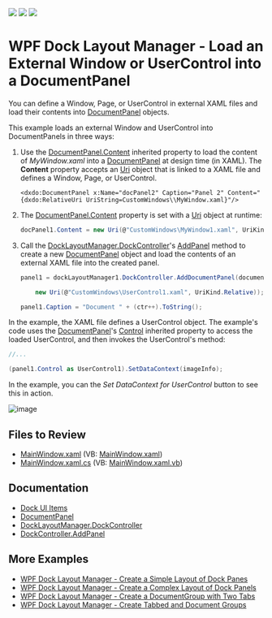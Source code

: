 <!-- default badges list -->
![](https://img.shields.io/endpoint?url=https://codecentral.devexpress.com/api/v1/VersionRange/128643691/22.2.2%2B)
[![](https://img.shields.io/badge/Open_in_DevExpress_Support_Center-FF7200?style=flat-square&logo=DevExpress&logoColor=white)](https://supportcenter.devexpress.com/ticket/details/E2410)
[![](https://img.shields.io/badge/📖_How_to_use_DevExpress_Examples-e9f6fc?style=flat-square)](https://docs.devexpress.com/GeneralInformation/403183)
<!-- default badges end -->

# WPF Dock Layout Manager - Load an External Window or UserControl into a DocumentPanel

You can define a Window, Page, or UserControl in external XAML files and load their contents into [DocumentPanel](https://docs.devexpress.com/WPF/DevExpress.Xpf.Docking.DockLayoutManager.DocumentPanel) objects.

This example loads an external Window and UserControl into DocumentPanels in three ways:

1. Use the [DocumentPanel.Content](https://docs.devexpress.com/WPF/DevExpress.Xpf.Docking.ContentItem.Content) inherited property to load the content of _MyWindow.xaml_ into a [DocumentPanel](https://docs.devexpress.com/WPF/DevExpress.Xpf.Docking.DockLayoutManager.DocumentPanel) at design time (in XAML). The **Content** property accepts an [Uri](https://docs.microsoft.com/en-us/dotnet/api/system.uri) object that is linked to a XAML file and defines a Window, Page, or UserControl.


    ```xaml
    <dxdo:DocumentPanel x:Name="docPanel2" Caption="Panel 2" Content="{dxdo:RelativeUri UriString=CustomWindows\\MyWindow.xaml}"/>
    ```

2. The [DocumentPanel.Content](https://docs.devexpress.com/WPF/DevExpress.Xpf.Docking.ContentItem.Content) property is set with a [Uri](https://docs.microsoft.com/en-us/dotnet/api/system.uri) object at runtime:</p>

    ```cs
    docPanel1.Content = new Uri(@"CustomWindows\MyWindow1.xaml", UriKind.Relative);
    ```

3. Call the [DockLayoutManager.DockController](https://docs.devexpress.com/WPF/DevExpress.Xpf.Docking.DockLayoutManager.DockController)'s [AddPanel](https://docs.devexpress.com/WPF/DevExpress.Xpf.Docking.DockControllerBase.AddDocumentPanel.overloads) method to create a new [DocumentPanel](https://docs.devexpress.com/WPF/DevExpress.Xpf.Docking.DockLayoutManager.DocumentPanel) object and load the contents of an external XAML file into the created panel.

    ```cs
    panel1 = dockLayoutManager1.DockController.AddDocumentPanel(documentGroup1,

        new Uri(@"CustomWindows\UserControl1.xaml", UriKind.Relative));

    panel1.Caption = "Document " + (ctr++).ToString();
    ```

In the example, the XAML file defines a UserControl object. The example's code uses the [DocumentPanel](https://docs.devexpress.com/WPF/DevExpress.Xpf.Docking.DockLayoutManager.DocumentPanel)'s [Control](https://docs.devexpress.com/WPF/DevExpress.Xpf.Docking.LayoutPanel.Control) inherited property to access the loaded UserControl, and then invokes the UserControl's method:

```cs
//...

(panel1.Control as UserControl1).SetDataContext(imageInfo);
```

In the example, you can the _Set DataContext for UserControl_ button to see this in action.

![image](https://github.com/DevExpress-Examples/wpf-docklayoutmanager-load-an-external-window-or-usercontrol-into-a-documentpanel/assets/65009440/4d10f9ef-c02c-4619-98e2-903da24fb107)

## Files to Review

* [MainWindow.xaml](./CS/DocumentPanel_Content/MainWindow.xaml) (VB: [MainWindow.xaml](./VB/DocumentPanel_Content/MainWindow.xaml))
* [MainWindow.xaml.cs](./CS/DocumentPanel_Content/MainWindow.xaml.cs) (VB: [MainWindow.xaml.vb](./VB/DocumentPanel_Content/MainWindow.xaml.vb))

## Documentation

- [Dock UI Items](https://docs.devexpress.com/WPF/7209/controls-and-libraries/layout-management/dock-windows/dock-items)
- [DocumentPanel](https://docs.devexpress.com/WPF/DevExpress.Xpf.Docking.DocumentPanel)
- [DockLayoutManager.DockController](https://docs.devexpress.com/WPF/DevExpress.Xpf.Docking.DockLayoutManager.DockController)
- [DockController.AddPanel](https://docs.devexpress.com/WPF/DevExpress.Xpf.Docking.DockControllerBase.AddDocumentPanel.overloads)

## More Examples

- [WPF Dock Layout Manager - Create a Simple Layout of Dock Panes](https://github.com/DevExpress-Examples/how-to-create-a-simple-layout-of-dock-panes-e1600)
- [WPF Dock Layout Manager - Create a Complex Layout of Dock Panels](https://github.com/DevExpress-Examples/how-to-create-a-complex-layout-of-dock-panels-e1663)
- [WPF Dock Layout Manager - Сreate a DocumentGroup with Two Tabs](https://github.com/DevExpress-Examples/how-to-create-a-documentgroup-with-two-tabs-e1670)
- [WPF Dock Layout Manager - Create Tabbed and Document Groups](https://github.com/DevExpress-Examples/how-to-create-a-tabbedgroup-and-documentgroup-groups-e1656)
